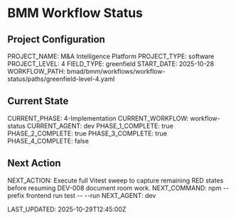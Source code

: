# BMM Workflow Status

## Project Configuration

PROJECT_NAME: M&A Intelligence Platform
PROJECT_TYPE: software
PROJECT_LEVEL: 4
FIELD_TYPE: greenfield
START_DATE: 2025-10-28
WORKFLOW_PATH: bmad/bmm/workflows/workflow-status/paths/greenfield-level-4.yaml

## Current State

CURRENT_PHASE: 4-Implementation
CURRENT_WORKFLOW: workflow-status
CURRENT_AGENT: dev
PHASE_1_COMPLETE: true
PHASE_2_COMPLETE: true
PHASE_3_COMPLETE: true
PHASE_4_COMPLETE: false

## Next Action

NEXT_ACTION: Execute full Vitest sweep to capture remaining RED states before resuming DEV-008 document room work.
NEXT_COMMAND: npm --prefix frontend run test -- --run
NEXT_AGENT: dev

LAST_UPDATED: 2025-10-29T12:45:00Z

